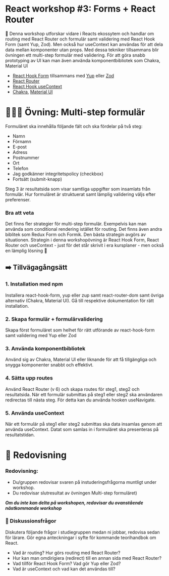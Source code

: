 
# React workshop #3: Forms + React Router 


👋 Denna workshop utforskar vidare i Reacts ekossytem och handlar om routing med React Router och formulär samt validering med React Hook Form (samt Yup, Zod). Men också hur useContext kan användas för att dela data mellan komponenter utan props. Med dessa tekniker tillsammans blir övningen ett multi-step formulär med validering. För att göra snabb prototyping av UI kan man även använda komponentbibliotek som Chakra, Material UI

* [React Hook Form](https://react-hook-form.com/) tillsammans med [Yup](https://www.npmjs.com/package/yup) eller [Zod](https://github.com/colinhacks/zod)
* [React Router](https://reactrouter.com/en/main)
* [React Hook useContext](https://beta.reactjs.org/reference/react/useContext)
* [Chakra](https://chakra-ui.com/), [Material UI](https://mui.com/)


# 👩🏽‍💻 Övning: Multi-step formulär


Formuläret ska innehålla följande fält och ska fördelar på två steg:

* Namn
* Förnamn
* E-post
* Adress
* Postnummer 
* Ort
* Telefon
* Jag godkänner integritetspolicy  (checkbox)
* Fortsätt (submit-knapp)

Steg 3 är resultatsida som visar samtliga uppgifter som insamlats från formulär. 
Hur formuläret är struktuerat samt lämplig validering väljs efter preferenser. 

### Bra att veta
Det finns fler strategier för multi-step formulär. Exempelvis kan man använda som conditional rendering istället för routing. Det finns även andra biblitek som Redux Form och Formik. Den bästa strategin avgörs av situationen. Strategin i denna workshopövning är React Hook Form, React Router och useContext - just för det står skrivit i era kursplaner - men också en lämplig lösning 🥸

## ➡️ Tillvägagångsätt

### 1. Installation med npm

Installera react-hook-form, yup eller zup samt react-router-dom samt övriga alternativ (Chakra, Material UI). Gå till respektive dokumentation för rätt installation. 


### 2. Skapa formulär + formulärvalidering

Skapa först formuläret som helhet för rätt utförande av react-hook-form samt validering med Yup eller Zod

### 3. Använda komponentbibliotek

Använd sig av Chakra, Material UI eller liknande för att få tillgängliga och snygga komponenter snabbt och effektivt. 

### 4. Sätta upp routes

Använd React Router (v 6) och skapa routes för steg1, steg2 och resultatsida. När ett formulär submittas på steg1 eller steg2 ska användaren redirectas till nästa steg. För detta kan du använda hooken useNavigate.

### 5. Använda useContext 

När ett formulär på steg1 eller steg2 submittas ska data insamlas genom att använda useContext. Datat som samlas in i formuläret ska presenteras på resultatstidan.

# 🤩 Redovisning

### Redovisning:
* Du/gruppen redovisar svaren på instuderingsfrågorna muntligt under workshop. 
* Du redovisar slutresultat av övningen Multi-step formuläret) 

***Om du inte kan delta på workshopen, redovisar du ovanstående nästkommande workshop***

### 💬 Diskussionsfrågor

Diskutera följande frågor i studiegruppen medan ni jobbar, redovisa sedan för lärare. Gör egna anteckningar i syfte för kommande teorihandbok om React.

* Vad är routing? Hur görs routing med React Router?
* Hur kan man omdirigiera (redirect) till en annan sida med React Router?
* Vad tillför React Hook Form? Vad gör Yup eller Zod?
* Vad är useContext och vad kan det användas till?
